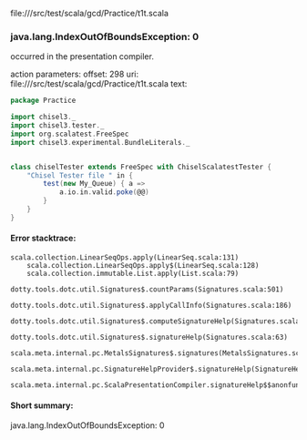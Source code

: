file://<WORKSPACE>/src/test/scala/gcd/Practice/t1t.scala
### java.lang.IndexOutOfBoundsException: 0

occurred in the presentation compiler.

action parameters:
offset: 298
uri: file://<WORKSPACE>/src/test/scala/gcd/Practice/t1t.scala
text:
```scala
package Practice 

import chisel3._
import chisel3.tester._
import org.scalatest.FreeSpec
import chisel3.experimental.BundleLiterals._


class chiselTester extends FreeSpec with ChiselScalatestTester {
    "Chisel Tester file " in {
        test(new My_Queue) { a =>
            a.io.in.valid.poke(@@)
        }
    }
}

```



#### Error stacktrace:

```
scala.collection.LinearSeqOps.apply(LinearSeq.scala:131)
	scala.collection.LinearSeqOps.apply$(LinearSeq.scala:128)
	scala.collection.immutable.List.apply(List.scala:79)
	dotty.tools.dotc.util.Signatures$.countParams(Signatures.scala:501)
	dotty.tools.dotc.util.Signatures$.applyCallInfo(Signatures.scala:186)
	dotty.tools.dotc.util.Signatures$.computeSignatureHelp(Signatures.scala:94)
	dotty.tools.dotc.util.Signatures$.signatureHelp(Signatures.scala:63)
	scala.meta.internal.pc.MetalsSignatures$.signatures(MetalsSignatures.scala:17)
	scala.meta.internal.pc.SignatureHelpProvider$.signatureHelp(SignatureHelpProvider.scala:51)
	scala.meta.internal.pc.ScalaPresentationCompiler.signatureHelp$$anonfun$1(ScalaPresentationCompiler.scala:375)
```
#### Short summary: 

java.lang.IndexOutOfBoundsException: 0